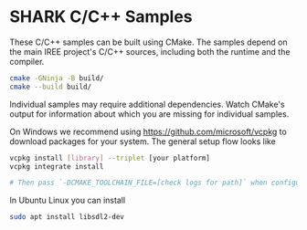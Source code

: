 # SHARK C/C++ Samples

These C/C++ samples can be built using CMake. The samples depend on the main
IREE project's C/C++ sources, including both the runtime and the compiler. 

```bash
cmake -GNinja -B build/
cmake --build build/
```

Individual samples may require additional dependencies. Watch CMake's output
for information about which you are missing for individual samples.

On Windows we recommend using https://github.com/microsoft/vcpkg to download packages for
your system. The general setup flow looks like

```bash
vcpkg install [library] --triplet [your platform]
vcpkg integrate install

# Then pass `-DCMAKE_TOOLCHAIN_FILE=[check logs for path]` when configuring CMake
```

In Ubuntu Linux you can install

```bash
sudo apt install libsdl2-dev
```
